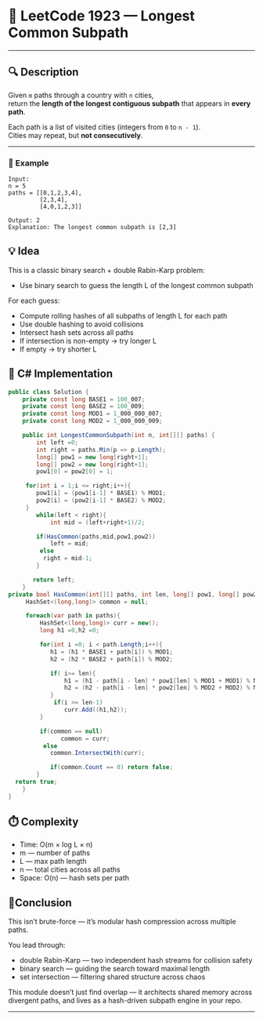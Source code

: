 # 🧠 LeetCode 1923 — Longest Common Subpath

---

## 🔍 Description

Given `m` paths through a country with `n` cities,  
return the **length of the longest contiguous subpath** that appears in **every path**.

Each path is a list of visited cities (integers from `0` to `n - 1`).  
Cities may repeat, but **not consecutively**.

---

### 🧩 Example

```text
Input:
n = 5
paths = [[0,1,2,3,4],
         [2,3,4],
         [4,0,1,2,3]]

Output: 2
Explanation: The longest common subpath is [2,3]
```

## 💡 Idea
This is a classic binary search + double Rabin-Karp problem:

- Use binary search to guess the length L of the longest common subpath

For each guess:

- Compute rolling hashes of all subpaths of length L for each path
- Use double hashing to avoid collisions
- Intersect hash sets across all paths
- If intersection is non-empty → try longer L
- If empty → try shorter L

## 🧱 C# Implementation
```csharp
public class Solution {
    private const long BASE1 = 100_007;
    private const long BASE2 = 100_009;
    private const long MOD1 = 1_000_000_007;
    private const long MOD2 = 1_000_000_009;

    public int LongestCommonSubpath(int n, int[][] paths) {
        int left =0;
        int right = paths.Min(p => p.Length);
        long[] pow1 = new long[right+1];
        long[] pow2 = new long[right+1];
        pow1[0] = pow2[0] = 1;

     for(int i = 1;i <= right;i++){
        pow1[i] = (pow1[i-1] * BASE1) % MOD1;
        pow2[i] = (pow2[i-1] * BASE2) % MOD2;
     }
        while(left < right){
            int mid = (left+right+1)/2;

        if(HasCommon(paths,mid,pow1,pow2))
            left = mid;
         else
          right = mid-1;
        }

       return left;
    }
private bool HasCommon(int[][] paths, int len, long[] pow1, long[] pow2){
     HashSet<(long,long)> common = null;

     foreach(var path in paths){
         HashSet<(long,long)> curr = new();
         long h1 =0,h2 =0;

         for(int i =0; i < path.Length;i++){
            h1 = (h1 * BASE1 + path[i]) % MOD1;
            h2 = (h2 * BASE2 + path[i]) % MOD2;

            if( i>= len){
                h1 = (h1 - path[i - len] * pow1[len] % MOD1 + MOD1) % MOD1;
                h2 = (h2 - path[i - len] * pow2[len] % MOD2 + MOD2) % MOD2;
            }
             if(i >= len-1)
                curr.Add((h1,h2)); 
         }

         if(common == null)
               common = curr;
          else
            common.IntersectWith(curr);

            if(common.Count == 0) return false;
        }
  return true;
    }
}
```

## ⏱️ Complexity

- Time: O(m × log L × n)
- m — number of paths
- L — max path length
- n — total cities across all paths
- Space: O(n) — hash sets per path

## 🧘Conclusion
This isn’t brute-force — it’s modular hash compression across multiple paths. 

You lead through:

- double Rabin-Karp — two independent hash streams for collision safety
- binary search — guiding the search toward maximal length
- set intersection — filtering shared structure across chaos

This module doesn’t just find overlap — it architects shared memory across divergent paths, 
and lives as a hash-driven subpath engine in your repo.


---
